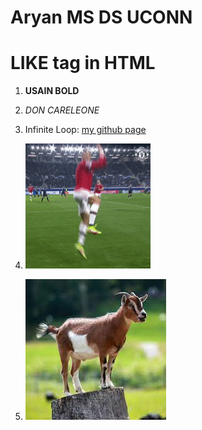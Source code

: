 # Aryan MS DS UCONN

# LIKE <H> tag in HTML

1. **USAIN BOLD**

1. *DON CARELEONE*

1. Infinite Loop: [my github page](https://aryan0501.github.io/)

1. ![Picture of the Goat](siuu.gif)

1. ![Picture of the Goat](download.jpg)





